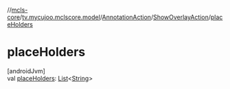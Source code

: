 //[mcls-core](../../../../index.md)/[tv.mycujoo.mclscore.model](../../index.md)/[AnnotationAction](../index.md)/[ShowOverlayAction](index.md)/[placeHolders](place-holders.md)

# placeHolders

[androidJvm]\
val [placeHolders](place-holders.md): [List](https://kotlinlang.org/api/latest/jvm/stdlib/kotlin.collections/-list/index.html)&lt;[String](https://kotlinlang.org/api/latest/jvm/stdlib/kotlin/-string/index.html)&gt;
